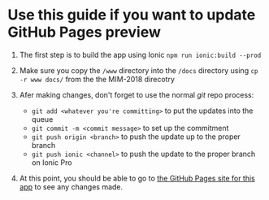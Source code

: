 # Use this guide if you want to update GitHub Pages preview
1. The first step is to build the app using Ionic
`npm run ionic:build --prod`

2. Make sure you copy the `/www` directory into the `/docs` directory using
`cp -r www docs/` from the the MIM-2018 direcotry

3. Afer making changes, don't forget to use the normal *git* repo process:
    - `git add <whatever you're committing>` to put the updates into the queue
    - `git commit -m <commit message>` to set up the commitment 
    - `git push origin <branch>` to push the update up to the proper branch
    - `git push ionic <channel>` to push the update to the proper branch on Ionic Pro
    
4. At this point, you should be able to go to [the GitHub Pages site for this app](https://mrh250.github.io/MIM-2018/www/# "MIM 2018 Companion App") to see any changes made.
